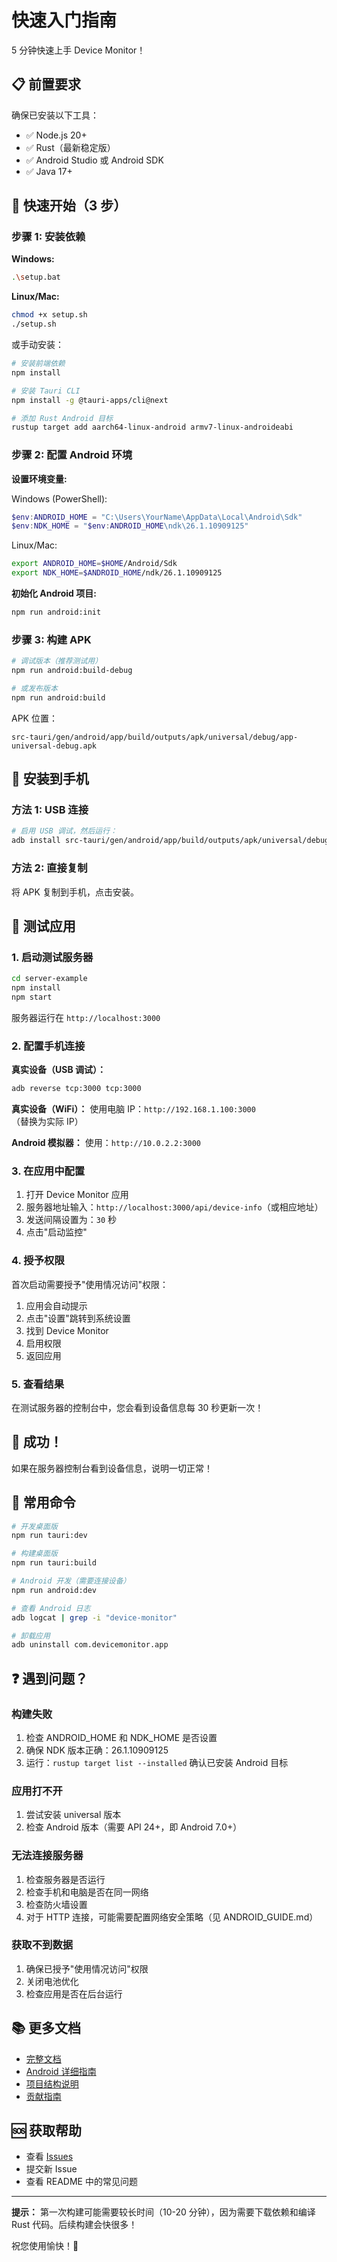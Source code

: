 # 快速入门指南

5 分钟快速上手 Device Monitor！

## 📋 前置要求

确保已安装以下工具：

- ✅ Node.js 20+
- ✅ Rust（最新稳定版）
- ✅ Android Studio 或 Android SDK
- ✅ Java 17+

## 🚀 快速开始（3 步）

### 步骤 1: 安装依赖

**Windows:**
```bash
.\setup.bat
```

**Linux/Mac:**
```bash
chmod +x setup.sh
./setup.sh
```

或手动安装：
```bash
# 安装前端依赖
npm install

# 安装 Tauri CLI
npm install -g @tauri-apps/cli@next

# 添加 Rust Android 目标
rustup target add aarch64-linux-android armv7-linux-androideabi
```

### 步骤 2: 配置 Android 环境

**设置环境变量:**

Windows (PowerShell):
```powershell
$env:ANDROID_HOME = "C:\Users\YourName\AppData\Local\Android\Sdk"
$env:NDK_HOME = "$env:ANDROID_HOME\ndk\26.1.10909125"
```

Linux/Mac:
```bash
export ANDROID_HOME=$HOME/Android/Sdk
export NDK_HOME=$ANDROID_HOME/ndk/26.1.10909125
```

**初始化 Android 项目:**
```bash
npm run android:init
```

### 步骤 3: 构建 APK

```bash
# 调试版本（推荐测试用）
npm run android:build-debug

# 或发布版本
npm run android:build
```

APK 位置：
```
src-tauri/gen/android/app/build/outputs/apk/universal/debug/app-universal-debug.apk
```

## 📱 安装到手机

### 方法 1: USB 连接

```bash
# 启用 USB 调试，然后运行：
adb install src-tauri/gen/android/app/build/outputs/apk/universal/debug/app-universal-debug.apk
```

### 方法 2: 直接复制

将 APK 复制到手机，点击安装。

## 🧪 测试应用

### 1. 启动测试服务器

```bash
cd server-example
npm install
npm start
```

服务器运行在 `http://localhost:3000`

### 2. 配置手机连接

**真实设备（USB 调试）：**
```bash
adb reverse tcp:3000 tcp:3000
```

**真实设备（WiFi）：**
使用电脑 IP：`http://192.168.1.100:3000`（替换为实际 IP）

**Android 模拟器：**
使用：`http://10.0.2.2:3000`

### 3. 在应用中配置

1. 打开 Device Monitor 应用
2. 服务器地址输入：`http://localhost:3000/api/device-info`（或相应地址）
3. 发送间隔设置为：`30` 秒
4. 点击"启动监控"

### 4. 授予权限

首次启动需要授予"使用情况访问"权限：
1. 应用会自动提示
2. 点击"设置"跳转到系统设置
3. 找到 Device Monitor
4. 启用权限
5. 返回应用

### 5. 查看结果

在测试服务器的控制台中，您会看到设备信息每 30 秒更新一次！

## 🎉 成功！

如果在服务器控制台看到设备信息，说明一切正常！

## 📝 常用命令

```bash
# 开发桌面版
npm run tauri:dev

# 构建桌面版
npm run tauri:build

# Android 开发（需要连接设备）
npm run android:dev

# 查看 Android 日志
adb logcat | grep -i "device-monitor"

# 卸载应用
adb uninstall com.devicemonitor.app
```

## ❓ 遇到问题？

### 构建失败

1. 检查 ANDROID_HOME 和 NDK_HOME 是否设置
2. 确保 NDK 版本正确：26.1.10909125
3. 运行：`rustup target list --installed` 确认已安装 Android 目标

### 应用打不开

1. 尝试安装 universal 版本
2. 检查 Android 版本（需要 API 24+，即 Android 7.0+）

### 无法连接服务器

1. 检查服务器是否运行
2. 检查手机和电脑是否在同一网络
3. 检查防火墙设置
4. 对于 HTTP 连接，可能需要配置网络安全策略（见 ANDROID_GUIDE.md）

### 获取不到数据

1. 确保已授予"使用情况访问"权限
2. 关闭电池优化
3. 检查应用是否在后台运行

## 📚 更多文档

- [完整文档](README.md)
- [Android 详细指南](ANDROID_GUIDE.md)
- [项目结构说明](PROJECT_STRUCTURE.md)
- [贡献指南](CONTRIBUTING.md)

## 🆘 获取帮助

- 查看 [Issues](https://github.com/your-repo/issues)
- 提交新 Issue
- 查看 README 中的常见问题

---

**提示：** 第一次构建可能需要较长时间（10-20 分钟），因为需要下载依赖和编译 Rust 代码。后续构建会快很多！

祝您使用愉快！🎊

